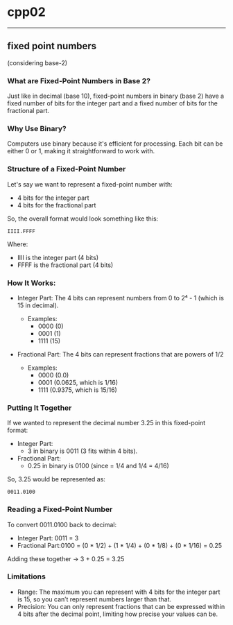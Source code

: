 # cpp02

---

## fixed point numbers

(considering base-2)

### What are Fixed-Point Numbers in Base 2?

Just like in decimal (base 10), fixed-point numbers in binary (base 2) have a fixed number of bits for the integer part and a fixed number of bits for the fractional part.

### Why Use Binary?

Computers use binary because it's efficient for processing. Each bit can be either 0 or 1, making it straightforward to work with.

### Structure of a Fixed-Point Number

Let's say we want to represent a fixed-point number with:
+ 4 bits for the integer part
+ 4 bits for the fractional part

So, the overall format would look something like this:
```
IIII.FFFF
```

Where:
+ IIII is the integer part (4 bits)
+ FFFF is the fractional part (4 bits)

### How It Works:
+ Integer Part: The 4 bits can represent numbers from 0 to 2⁴ - 1 (which is 15 in decimal).
  + Examples:
    + 0000 (0)
    + 0001 (1)
    + 1111 (15)

+ Fractional Part: The 4 bits can represent fractions that are powers of 1/2
  + Examples:
    + 0000 (0.0)
    + 0001 (0.0625, which is 1/16)
    + 1111 (0.9375, which is 15/16)

### Putting It Together
If we wanted to represent the decimal number 3.25 in this fixed-point format:

+ Integer Part:
  + 3 in binary is 0011 (3 fits within 4 bits).
+ Fractional Part:
  + 0.25 in binary is 0100 (since = 1/4 and 1/4 = 4/16)

So, 3.25 would be represented as:

```
0011.0100
```

### Reading a Fixed-Point Number

To convert 0011.0100 back to decimal:

+ Integer Part: 0011 = 3
+ Fractional Part:0100 = (0 * 1/2) + (1 * 1/4) + (0 * 1/8) + (0 * 1/16) = 0.25

Adding these together -> 3 + 0.25 = 3.25

### Limitations

+ Range: The maximum you can represent with 4 bits for the integer part is 15, so you can’t represent numbers larger than that.
+ Precision: You can only represent fractions that can be expressed within 4 bits after the decimal point, limiting how precise your values can be.